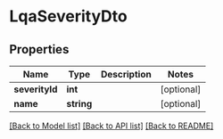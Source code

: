 # LqaSeverityDto

## Properties
Name | Type | Description | Notes
------------ | ------------- | ------------- | -------------
**severityId** | **int** |  | [optional] 
**name** | **string** |  | [optional] 

[[Back to Model list]](../README.md#documentation-for-models) [[Back to API list]](../README.md#documentation-for-api-endpoints) [[Back to README]](../README.md)


